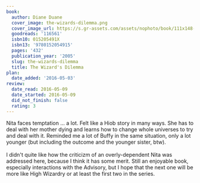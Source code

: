 ```yaml
---
book:
  author: Diane Duane
  cover_image: the-wizards-dilemma.png
  cover_image_url: https://s.gr-assets.com/assets/nophoto/book/111x148-bcc042a9c91a29c1d680899eff700a03.png
  goodreads: '116561'
  isbn10: 015205491X
  isbn13: '9780152054915'
  pages: '432'
  publication_year: '2005'
  slug: the-wizards-dilemma
  title: The Wizard's Dilemma
plan:
  date_added: '2016-05-03'
review:
  date_read: 2016-05-09
  date_started: 2016-05-09
  did_not_finish: false
  rating: 3
---
```


Nita faces temptation … a lot. Felt like a Hiob story in many ways. She has to deal with her mother dying and learns how to change whole universes to try and deal with it. Reminded me a lot of Buffy in the same situation, only a lot younger (but including the outcome and the younger sister, btw).<br /><br />I didn't quite like how the criticizm of an overly-dependent Nita was addressed here, because I think it has some merit. Still an enjoyable book, especially interactions with the Advisory, but I hope that the next one will be more like High Wizardry or at least the first two in the series.
